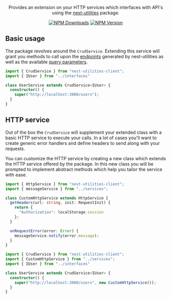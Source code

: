<p align="center">
Provides an extension on your HTTP services which interfaces with API's using the <a href="https://github.com/MartinDrost/nest-utilities">nest-utilities</a> package.
</p>
<p align="center">
  <a href="https://www.npmjs.com/package/nest-utilities-client"><img src="https://img.shields.io/npm/dt/nest-utilities-client.svg" alt="NPM Downloads" /></a>
  <a href="https://www.npmjs.com/package/nest-utilities-client"><img src="https://img.shields.io/npm/v/nest-utilities-client.svg" alt="NPM Version" /></a>
</p>

## Basic usage

The package revolves around the `CrudService`. Extending this service will grant you methods to call upon the [endpoints](https://github.com/MartinDrost/nest-utilities/wiki/Controller-abstract) generated by nest-utilities as well as the available [query parameters](https://github.com/MartinDrost/nest-utilities/wiki/Query-parameters).

```Typescript
import { CrudService } from "nest-utilities-client";
import { IUser } from "../interfaces"

class UserService extends CrudService<IUser> {
  constructor() {
    super("http://localhost:3000/users");
  }
}

```

## HTTP service

Out of the box the `CrudService` will supplement your extended class with a basic HTTP service to execute your calls. In a lot of cases you'll want to create generic error handlers and define headers to send along with your requests.

You can customize the HTTP service by creating a new class which extends the HTTP service offered by the package. In this new class you will be prompted to implement abstract methods which help you tailor the service with ease.

```Typescript
import { HttpService } from "nest-utilities-client";
import { messageService } from "../services";

class CustomHttpService extends HttpService {
  getHeaders(url: string, init: RequestInit) {
    return {
      "Authorization": localStorage.session
    };
  }

  onRequestError(error: Error) {
    messageService.notify(error.message);
  }
}

```

```Typescript
import { CrudService } from "nest-utilities-client";
import { CustomHttpService } from "../services";
import { IUser } from "../interfaces"

class UserService extends CrudService<IUser> {
  constructor() {
    super("http://localhost:3000/users", new CustomHttpService());
  }
}
```
